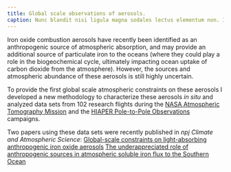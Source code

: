 ```yaml
---
title: Global scale observations of aerosols.
caption: Nunc blandit nisi ligula magna sodales lectus elementum non. Integer id venenatis velit.
---
```

Iron oxide combustion aerosols have recently been identified as an anthropogenic source of 
atmospheric absorption, and may provide an additional source of particulate iron 
to the oceans (where they could play a role in the biogeochemical cycle, ultimately impacting ocean uptake of carbon dioxide from the atmosphere). 
However, the sources and atmospheric abundance of these aerosols is still highly uncertain. 

To provide the first global scale atmospheric constraints on these aerosols I developed a new methodology to 
characterize these aerosols *in situ* and analyzed data sets from 102 research flights during the 
[NASA Atmospheric Tomography Mission](https://espo.nasa.gov/atom/content/ATom) and the 
[HIAPER Pole-to-Pole Observations](https://www.eol.ucar.edu/field_projects/hippo) campaigns.

Two papers using these data sets were recently published in *npj Climate and Atmospheric Science*:
[Global-scale constraints on light-absorbing anthropogenic iron oxide aerosols](https://www.nature.com/articles/s41612-021-00171-0)
[The underappreciated role of anthropogenic sources in atmospheric soluble iron flux to the Southern Ocean](https://www.nature.com/articles/s41612-022-00250-w)
